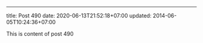 ---
title: Post 490
date: 2020-06-13T21:52:18+07:00
updated: 2014-06-05T10:24:36+07:00

This is content of post 490